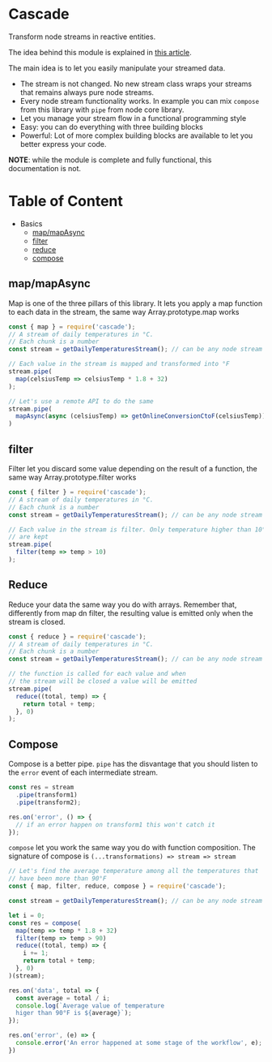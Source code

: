 # Cascade

Transform node streams in reactive entities.

The idea behind this module is explained in [this article](https://medium.com/hypersaid/the-hidden-power-of-node-js-stream-reactive-programming-4bc5c40ab601).

The main idea is to let you easily manipulate your streamed data.     

- The stream is not changed. No new stream class wraps your streams that remains always pure node streams.
- Every node stream functionality works. In example you can mix `compose` from this library with `pipe` from node core library.
- Let you manage your stream flow in a functional programming style
- Easy: you can do everything with three building blocks
- Powerful: Lot of more complex building blocks are available to let you better express your code.

**NOTE**: while the module is complete and fully functional, this documentation is not.

# Table of Content

- Basics
  - [map/mapAsync](#map-mapasync)
  - [filter](#filter)
  - [reduce](#reduce)
  - [compose](#compose)

## map/mapAsync

Map is one of the three pillars of this library.
It lets you apply a map function to each data in the stream,
the same way Array.prototype.map works

```js
const { map } = require('cascade');
// A stream of daily temperatures in °C.
// Each chunk is a number
const stream = getDailyTemperaturesStream(); // can be any node stream

// Each value in the stream is mapped and transformed into °F
stream.pipe(
  map(celsiusTemp => celsiusTemp * 1.8 + 32)
);

// Let's use a remote API to do the same
stream.pipe(
  mapAsync(async (celsiusTemp) => getOnlineConversionCtoF(celsiusTemp))
)
```

## filter

Filter let you discard some value depending on the result of a function, the same way Array.prototype.filter works

```js
const { filter } = require('cascade');
// A stream of daily temperatures in °C.
// Each chunk is a number
const stream = getDailyTemperaturesStream(); // can be any node stream

// Each value in the stream is filter. Only temperature higher than 10°
// are kept
stream.pipe(
  filter(temp => temp > 10)
);
```

## Reduce

Reduce your data the same way you do with arrays. Remember that, differently from map dn filter, the resulting value is emitted only when the stream is closed.

```js
const { reduce } = require('cascade');
// A stream of daily temperatures in °C.
// Each chunk is a number
const stream = getDailyTemperaturesStream(); // can be any node stream

// the function is called for each value and when 
// the stream will be closed a value will be emitted
stream.pipe(
  reduce((total, temp) => {
    return total + temp;
  }, 0)
);
```

## Compose

Compose is a better pipe. `pipe` has the disvantage that you should listen to the `error` event of each intermediate stream.

```js
const res = stream
  .pipe(transform1)
  .pipe(transform2);

res.on('error', () => {
  // if an error happen on transform1 this won't catch it
});
```

`compose` let you work the same way you do with function composition.
The signature of compose is `(...transformations) => stream => stream`


```js
// Let's find the average temperature among all the temperatures that
// have been more than 90°F
const { map, filter, reduce, compose } = require('cascade');

const stream = getDailyTemperaturesStream(); // can be any node stream

let i = 0;
const res = compose(
  map(temp => temp * 1.8 + 32)
  filter(temp => temp > 90)
  reduce((total, temp) => {
    i += 1;
    return total + temp;
  }, 0)
)(stream);

res.on('data', total => {
  const average = total / i;
  console.log(`Average value of temperature 
  higer than 90°F is ${average}`);
});

res.on('error', (e) => {
  console.error('An error happened at some stage of the workflow', e);
})
```
